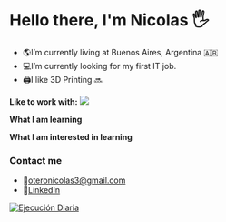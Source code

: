 # Hello there, I'm Nicolas  :raised_hand_with_fingers_splayed:

* :earth_americas:I’m currently living at Buenos Aires, Argentina :argentina:
* :computer:I’m currently looking for my first IT job.
* :printer:I like 3D Printing :soon:

**Like to work with:**
<a href="https://www.python.org/" title="Python"><img src="python.png" /></a>

**What I am learning**

**What I am interested in learning**


### Contact me
* :email:oteronicolas3@gmail.com
* :memo:<a href='https://www.linkedin.com/in/nicolas-otero-2907b5149/' target="_blank">LinkedIn</a>



[![Ejecución Diaria](https://github.com/nicolas0715/WebScrapping1/actions/workflows/main.yml/badge.svg)](https://github.com/nicolas0715/WebScrapping1/actions/workflows/main.yml)
